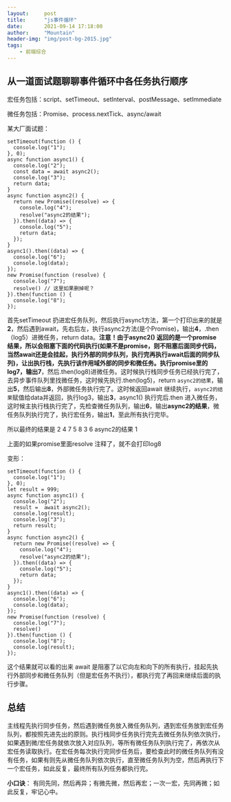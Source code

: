 ```yaml
---
layout:     post
title:      "js事件循环"
date:       2021-09-14 17:18:00
author:     "Mountain"
header-img: "img/post-bg-2015.jpg"
tags:
    - 前端综合
---
```


## 从一道面试题聊聊事件循环中各任务执行顺序

宏任务包括：script、setTimeout、setInterval、postMessage、setImmediate

微任务包括：Promise、process.nextTick、async/await

某大厂面试题：

```
setTimeout(function () {
  console.log("1");
}, 0);
async function async1() {
  console.log("2");
  const data = await async2();
  console.log("3");
  return data;
}
async function async2() {
  return new Promise((resolve) => {
    console.log("4");
    resolve("async2的结果");
  }).then((data) => {
    console.log("5");
    return data;
  });
}
async1().then((data) => {
  console.log("6");
  console.log(data);
});
new Promise(function (resolve) {
  console.log("7");
  resolve() // 这里如果删掉呢？
}).then(function () {
  console.log("8");
});
```

首先setTimeout 扔进宏任务队列，然后执行async1方法，第一个打印出来的就是**2**，然后遇到await，先右后左，执行async2方法(是个Promise)，输出**4**，.then（log5）进微任务，return data。**注意！**由于async2() 返回的是一个promise 结果，**所以会阻塞下面的代码执行**(如果不是promise，则不阻塞后面同步代码，当然await还是会挂起，执行外部的同步队列，执行完再执行await后面的同步队列)，让出执行栈，先执行该作用域外部的同步和微任务。执行promise里的log7，输出**7**，然后.then(log8)进微任务。这时候执行栈同步任务已经执行完了，去异步事件队列里找微任务，这时候先执行.then(log5)，return `async2的结果`，输出**5**，然后输出**8**，外部微任务执行完了。这时候返回await 继续执行，`async2的结果`赋值给data并返回，执行log3，输出**3**，async1() 执行完后.then 进入微任务，这时候主执行栈执行完了，先检查微任务队列，输出**6**，输出**async2的结果**，微任务队列执行完了，执行宏任务，输出**1**，至此所有执行完毕。

所以最终的结果是 2 4 7 5 8 3 6 async2的结果 1

上面的如果promise里面resolve 注释了，就不会打印log8



变形：

```
setTimeout(function () {
  console.log("1");
}, 0);
let result = 999;
async function async1() {
  console.log("2");
  result =  await async2();
  console.log(result);
  console.log("3");
  return result;
}
async function async2() {
  return new Promise((resolve) => {
    console.log("4");
    resolve("async2的结果");
  }).then((data) => {
    console.log("5");
    return data;
  });
}
async1().then((data) => {
  console.log("6");
  console.log(data);
});
new Promise(function (resolve) {
  console.log("7");
  resolve()
}).then(function () {
  console.log("8");
  console.log(result);
});
```

这个结果就可以看的出来 await 是阻塞了以它向左和向下的所有执行，挂起先执行外部同步和微任务队列（但是宏任务不执行），都执行完了再回来继续后面的执行步骤。

## 总结

主线程先执行同步任务，然后遇到微任务放入微任务队列，遇到宏任务放到宏任务队列，都按照先进先出的原则。执行栈同步任务执行完先去微任务队列依次执行，如果遇到微/宏任务就依次放入对应队列，等所有微任务队列执行完了，再依次从宏任务读取执行。在宏任务每次执行完同步任务后，要检查此时的微任务队列有没有任务，如果有则先从微任务队列依次执行，直至微任务队列为空，然后再执行下一个宏任务，如此反复，最终所有队列任务都执行完。

**小口诀**： 有同先同，然后再异；有微先微，然后再宏；一次一宏，先同再微；如此反复，牢记心中。